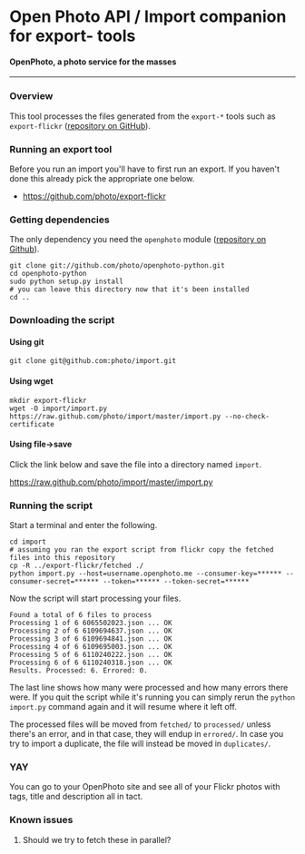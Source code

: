 Open Photo API / Import companion for export- tools
=======================
#### OpenPhoto, a photo service for the masses

----------------------------------------

<a name="overview"></a>
### Overview

This tool processes the files generated from the `export-*` tools such as `export-flickr` ([repository on GitHub](https://github.com/photo/export-flickr)).

<a name="setup"></a>
### Running an export tool

Before you run an import you'll have to first run an export. If you haven't done this already pick the appropriate one below.

* https://github.com/photo/export-flickr

<a name="dependencies"></a>
### Getting dependencies

The only dependency you need the `openphoto` module ([repository on Github](https://github.com/photo/openphoto-python)).

    git clone git://github.com/photo/openphoto-python.git
    cd openphoto-python
    sudo python setup.py install
    # you can leave this directory now that it's been installed
    cd ..

<a name="download"></a>
### Downloading the script

#### Using git

    git clone git@github.com:photo/import.git

#### Using wget

    mkdir export-flickr
    wget -O import/import.py https://raw.github.com/photo/import/master/import.py --no-check-certificate

#### Using file->save

Click the link below and save the file into a directory named `import`.

https://raw.github.com/photo/import/master/import.py

<a name="running"></a>
### Running the script

Start a terminal and enter the following.

    cd import
    # assuming you ran the export script from flickr copy the fetched files into this repository
    cp -R ../export-flickr/fetched ./
    python import.py --host=username.openphoto.me --consumer-key=****** --consumer-secret=****** --token=****** --token-secret=******
    
Now the script will start processing your files.
    
    Found a total of 6 files to process
    Processing 1 of 6 6065502023.json ... OK
    Processing 2 of 6 6109694637.json ... OK
    Processing 3 of 6 6109694841.json ... OK
    Processing 4 of 6 6109695003.json ... OK
    Processing 5 of 6 6110240222.json ... OK
    Processing 6 of 6 6110240318.json ... OK
    Results. Processed: 6. Errored: 0.

The last line shows how many were processed and how many errors there were. If you quit the script while it's running you can simply rerun the `python import.py` command again and it will resume where it left off.

The processed files will be moved from `fetched/` to `processed/` unless
there's an error, and in that case, they will endup in `errored/`. In
case you try to import a duplicate, the file will instead be moved in `duplicates/`.

### YAY

You can go to your OpenPhoto site and see all of your Flickr photos with tags, title and description all in tact.

<a name="knownissues"></a>
### Known issues

1. Should we try to fetch these in parallel?
